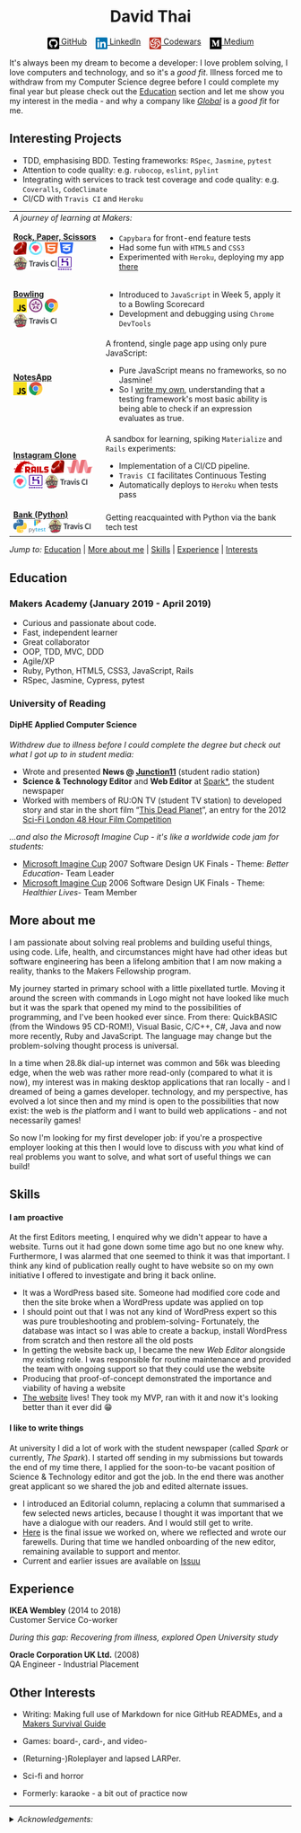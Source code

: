 <!DOCTYPE html>

<h1 align="center">David Thai</h1>

<div align="center">

[<img src="./icons/github-square.svg" alt="GitHub" height="24" align="top">&nbsp;GitHub](https://github.com/dafuloth)&nbsp;&nbsp;&nbsp;&nbsp;[<img src="./icons/linkedin.svg" alt="LinkedIn" height="24" align="top">&nbsp;LinkedIn](https://www.linkedin.com/in/dafuloth/)&nbsp;&nbsp;&nbsp;&nbsp;[<img src="./icons/codewars-icon.svg" alt="Codewars" height="24" align="top">&nbsp;Codewars](https://www.linkedin.com/in/dafuloth/)&nbsp;&nbsp;&nbsp;&nbsp;[<img src="./icons/medium.svg" alt="Medium" height="24" align="top">&nbsp;Medium](https://medium.com/@dafuloth)

</div>

It's always been my dream to become a developer: I love problem solving, I love computers and technology, and so it's a _good fit_. Illness forced me to withdraw from my Computer Science degree before I could complete my final year but please check out the [Education](https://github.com/dafuloth/CV/blob/master/README.md#education) section and let me show you my interest in the media - and why a company like [_Global_](https://www.global.com/) is a _good fit_ for me.

## Interesting Projects
* TDD, emphasising BDD. Testing frameworks: `RSpec`, `Jasmine`, `pytest`
* Attention to code quality: e.g. `rubocop`, `eslint`, `pylint`
* Integrating with services to track test coverage and code quality: e.g. `Coveralls`, `CodeClimate` 
* CI/CD with `Travis CI` and `Heroku`

<table>
  <tr>
    <td colspan="2" align="left"><em>A journey of learning at Makers:</em></td>
  </tr>

  <tr>
    <td><a href="https://github.com/dafuloth/rps-challenge"><strong>Rock,&nbsp;Paper,&nbsp;Scissors</strong></a><br>
      <img src="./icons/ruby.jpg" height="24px" width="24px" alt="Ruby">
      <img src="./icons/rspec.png" height="24px" width="24px" alt="RSpec">
      <img src="./icons/html5.svg" height="24px" width="24px" alt="HTML5">
      <img src="./icons/css3-alt.svg" height="24px" width="24px" alt="CSS3"><br>
      <img src="./icons/TravisCI.png" height="24px"  alt="Travis CI">
      <img src="./icons/heroku-logotype-vertical-purple.svg" height="24px" width="24px" alt="Heroku">
    </td>
    <td>
      <ul>
        <li><code>Capybara</code> for front-end feature tests</li>
        <li>Had some fun with <code>HTML5</code> and <code>CSS3</code></li>
        <li>Experimented with <code>Heroku</code>, deploying my app <a href="https://quiet-wildwood-32600.herokuapp.com/">there</a></li>
      </ul>
    </td>
  </tr>

  <tr>
    <td>
      <a href="https://github.com/dafuloth/bowling-challenge"><strong>Bowling</strong></a><br>
      <img src="./icons/JavaScript.svg" height="24px" width="24px" alt="JavaScript">
      <img src="./icons/jasmine.svg" height="24px" width="24px" alt="Jasmine">
      <img src="./icons/Chrome.svg" height="24px" width="24px" alt="Chrome">
      <img src="./icons/TravisCI.png" height="24px"  alt="Travis CI">
    </td>
    <td>
      <ul>
        <li>Introduced to <code>JavaScript</code> in Week 5, apply it to a Bowling Scorecard</li>
        <li>Development and debugging using <code>Chrome DevTools</code></li>
      </ul>
    </td>
  </tr>

  <tr>
    <td><a href = "https://github.com/dafuloth/NotesApp"><strong>NotesApp</strong></a><br>
      <img src="./icons/JavaScript.svg" height="24px" width="24px" alt="JavaScript">
      <img src="./icons/Chrome.svg" height="24px" width="24px" alt="Chrome">
    </td>
    <td>
      A frontend, single page app using only pure JavaScript:
      <ul>
        <li>Pure JavaScript means no frameworks, so no Jasmine!</li>
        <li>So I <a href = "https://github.com/dafuloth/NotesApp/blob/master/spec/assert.js">write my own</a>, understanding that a testing framework's most basic ability is being able to check if an expression evaluates as true.</li>
      </ul>
    </td>
  </tr>

  <tr>
    <td>
      <a href="https://github.com/dafuloth/instagram-challenge"><strong>Instagram Clone</strong></a><br>
      <img src="./icons/Ruby_On_Rails_Logo.svg" height="24px"  alt="Ruby on Rails">
      <img src="./icons/ruby.jpg" height="24px" width="24px" alt="Ruby">
      <img src="./icons/materialize.svg" height="24px" alt="Materialize"><br>
      <img src="./icons/rspec.png" height="24px" width="24px" alt="RSpec">
      <img src="./icons/heroku-logotype-vertical-purple.svg" height="24px" width="24px" alt="Heroku">
      <img src="./icons/TravisCI.png" height="24px"  alt="Travis CI">
    </td>
    <td>
      A sandbox for learning, spiking <code>Materialize</code> and <code>Rails</code> experiments:
      <ul>
        <li>Implementation of a CI/CD pipeline.</li>
        <li><code>Travis CI</code> facilitates Continuous Testing</li>
        <li>Automatically deploys to <code>Heroku</code> when tests pass</li>
      </ul>
    </td>
  </tr>

  <tr>
    <td>
      <a href="https://github.com/dafuloth/python_bank"><strong>Bank (Python)</strong></a><br>
      <img src="./icons/Python-logo-notext.svg" height="24px" width="24px" alt="Python">
      <img src="./icons/pytest1.png" height="24px" width="30px" alt="pytest">
      <img src="./icons/TravisCI.png" height="24px"  alt="Travis CI">
    </td>
    <td>
      Getting reacquainted with Python via the bank tech test
    </td>
  </tr>
</table>


_Jump to:_ [Education](https://github.com/dafuloth/CV/blob/master/README.md#education) | [More about me](https://github.com/dafuloth/CV/blob/master/README.md#more-about-me) |  [Skills](https://github.com/dafuloth/CV/blob/master/README.md#skills) |  [Experience](https://github.com/dafuloth/CV/blob/master/README.md#experience) | [Interests](https://github.com/dafuloth/CV/blob/master/README.md#other-interests)


## Education

### Makers Academy (January 2019 - April 2019)

- Curious and passionate about code.
- Fast, independent learner
- Great collaborator
- OOP, TDD, MVC, DDD
- Agile/XP
- Ruby, Python, HTML5, CSS3, JavaScript, Rails
- RSpec, Jasmine, Cypress, pytest

### University of Reading

#### DipHE Applied Computer Science
_Withdrew due to illness before I could complete the degree but check out what I got up to in student media:_
  * Wrote and presented **News @ [Junction11](https://www.junction11radio.co.uk)** (student radio station)
  * **Science & Technology Editor** and **Web Editor** at [Spark*](https://sparknewspaper.co.uk/), the student newspaper
  * Worked with members of RU:ON TV (student TV station) to developed story and star in the short film “[This Dead Planet](https://vimeo.com/40466856)”, an entry for the 2012 [Sci-Fi London 48 Hour Film Competition](https://48hour.sci-fi-london.com/)

_...and also the Microsoft Imagine Cup - it's like a worldwide code jam for students:_
- [Microsoft Imagine Cup](https://en.wikipedia.org/wiki/Imagine_Cup) 2007 Software Design UK Finals - Theme: _Better Education_- Team Leader
- [Microsoft Imagine Cup](https://en.wikipedia.org/wiki/Imagine_Cup) 2006 Software Design UK Finals - Theme: _Healthier Lives_- Team Member


## More about me

I am passionate about solving real problems and building useful things, using code. Life, health, and circumstances might have had other ideas but software engineering has been a lifelong ambition that I am now making a reality, thanks to the Makers Fellowship program.

My journey started in primary school with a little pixellated turtle. Moving it around the screen with commands in Logo might not have looked like much but it was the spark that opened my mind to the possibilities of programming, and I've been hooked ever since. From there: QuickBASIC (from the Windows 95 CD-ROM!), Visual Basic, C/C++, C#, Java and now more recently, Ruby and JavaScript. The language may change but the problem-solving thought process is universal.

In a time when 28.8k dial-up internet was common and 56k was bleeding edge, when the web was rather more read-only (compared to what it is now), my interest was in making desktop applications that ran locally - and I dreamed of being a games developer. technology, and my perspective, has evolved a lot since then and my mind is open to the possibilities that now exist: the web is _the_ platform and I want to build web applications - and not necessarily games!

So now I'm looking for my first developer job: if you're a prospective employer looking at this then I would love to discuss with *you* what kind of real problems you want to solve, and what sort of useful things we can build!


## Skills

#### I am proactive

At the first Editors meeting, I enquired why we didn't appear to have a website. Turns out it had gone down some time ago but no one knew why. Furthermore, I was alarmed that one seemed to think it was that important. I think any kind of publication really ought to have website so on my own initiative I offered to investigate and bring it back online.

- It was a WordPress based site. Someone had modified core code and then the site broke when a WordPress update was applied on top
- I should point out that I was not any kind of WordPress expert so this was pure troubleshooting and problem-solving- Fortunately, the database was intact so I was able to create a backup, install WordPress from scratch and then restore all the old posts
- In getting the website back up, I became the new *Web Editor* alongside my existing role. I was responsible for routine maintenance and provided the team with ongoing support so that they could use the website
- Producing that proof-of-concept demonstrated the importance and viability of having a website
- [The website](http://sparknewspaper.co.uk/) lives! They took my MVP, ran with it and now it's looking better than it ever did :grin:


#### I like to write things

At university I did a lot of work with the student newspaper (called _Spark_ or currently, _The Spark_). I started off sending in my submissions but towards the end of my time there, I applied for the soon-to-be vacant position of Science & Technology editor and got the job. In the end there was another great applicant so we shared the job and edited alternate issues.
- I introduced an Editorial column, replacing a column that summarised a few selected news articles, because I thought it was important that we have a dialogue with our readers. And I would still get to write.
- [Here](https://issuu.com/sparkweb/docs/spark_62-3/34) is the final issue we worked on, where we reflected and wrote our farewells. During that time we handled onboarding of the new editor, remaining available to support and mentor.
- Current and earlier issues are available on [Issuu](https://issuu.com/sparkweb)

## Experience

**IKEA Wembley** (2014 to 2018)  
Customer Service Co-worker

_During this gap: Recovering from illness, explored Open University study_

**Oracle Corporation UK Ltd.** (2008)  
QA Engineer - Industrial Placement

## Other Interests

- Writing: Making full use of Markdown for nice GitHub READMEs, and a [Makers Survival Guide](https://blog.makersacademy.com/tagged/makers-survival-guide)
  
- Games: board-, card-, and video-
- (Returning-)Roleplayer and lapsed LARPer.
- Sci-fi and horror
- Formerly: karaoke - a bit out of practice now

***
<details>
<summary><em>Acknowledgements:</em></summary>

*GitHub, LinkedIn, and Medium icons from [<img src="./icons/font-awesome-logo-full.svg" alt="Font Awesome Free" height="16px" align="top">](https://github.com/FortAwesome/Font-Awesome), CC BY 4.0 License - but LinkedIn SVG edited by me to recolour it #0073b1. Codewars icon adapted from [profile badge SVG](https://www.codewars.com/users/dafuloth/badges)*
</details>